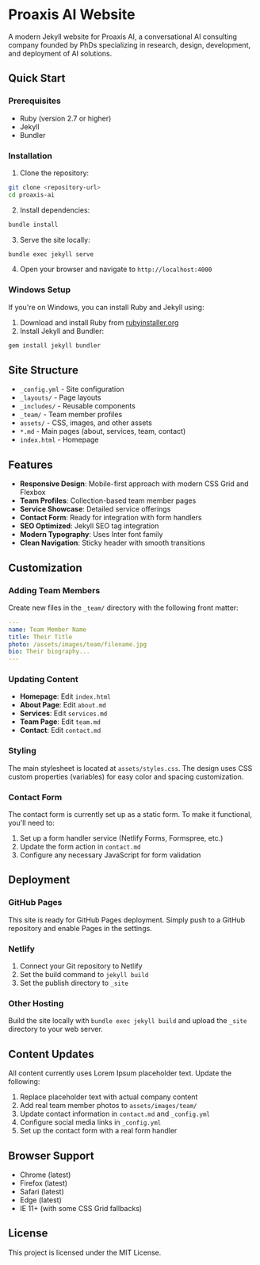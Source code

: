# Proaxis AI Website

A modern Jekyll website for Proaxis AI, a conversational AI consulting company founded by PhDs specializing in research, design, development, and deployment of AI solutions.

## Quick Start

### Prerequisites
- Ruby (version 2.7 or higher)
- Jekyll
- Bundler

### Installation

1. Clone the repository:
```bash
git clone <repository-url>
cd proaxis-ai
```

2. Install dependencies:
```bash
bundle install
```

3. Serve the site locally:
```bash
bundle exec jekyll serve
```

4. Open your browser and navigate to `http://localhost:4000`

### Windows Setup

If you're on Windows, you can install Ruby and Jekyll using:

1. Download and install Ruby from [rubyinstaller.org](https://rubyinstaller.org/)
2. Install Jekyll and Bundler:
```powershell
gem install jekyll bundler
```

## Site Structure

- `_config.yml` - Site configuration
- `_layouts/` - Page layouts
- `_includes/` - Reusable components
- `_team/` - Team member profiles
- `assets/` - CSS, images, and other assets
- `*.md` - Main pages (about, services, team, contact)
- `index.html` - Homepage

## Features

- **Responsive Design**: Mobile-first approach with modern CSS Grid and Flexbox
- **Team Profiles**: Collection-based team member pages
- **Service Showcase**: Detailed service offerings
- **Contact Form**: Ready for integration with form handlers
- **SEO Optimized**: Jekyll SEO tag integration
- **Modern Typography**: Uses Inter font family
- **Clean Navigation**: Sticky header with smooth transitions

## Customization

### Adding Team Members

Create new files in the `_team/` directory with the following front matter:

```yaml
---
name: Team Member Name
title: Their Title
photo: /assets/images/team/filename.jpg
bio: Their biography...
---
```

### Updating Content

- **Homepage**: Edit `index.html`
- **About Page**: Edit `about.md`
- **Services**: Edit `services.md`
- **Team Page**: Edit `team.md`
- **Contact**: Edit `contact.md`

### Styling

The main stylesheet is located at `assets/styles.css`. The design uses CSS custom properties (variables) for easy color and spacing customization.

### Contact Form

The contact form is currently set up as a static form. To make it functional, you'll need to:

1. Set up a form handler service (Netlify Forms, Formspree, etc.)
2. Update the form action in `contact.md`
3. Configure any necessary JavaScript for form validation

## Deployment

### GitHub Pages
This site is ready for GitHub Pages deployment. Simply push to a GitHub repository and enable Pages in the settings.

### Netlify
1. Connect your Git repository to Netlify
2. Set the build command to `jekyll build`
3. Set the publish directory to `_site`

### Other Hosting
Build the site locally with `bundle exec jekyll build` and upload the `_site` directory to your web server.

## Content Updates

All content currently uses Lorem Ipsum placeholder text. Update the following:

1. Replace placeholder text with actual company content
2. Add real team member photos to `assets/images/team/`
3. Update contact information in `contact.md` and `_config.yml`
4. Configure social media links in `_config.yml`
5. Set up the contact form with a real form handler

## Browser Support

- Chrome (latest)
- Firefox (latest)
- Safari (latest)
- Edge (latest)
- IE 11+ (with some CSS Grid fallbacks)

## License

This project is licensed under the MIT License.
